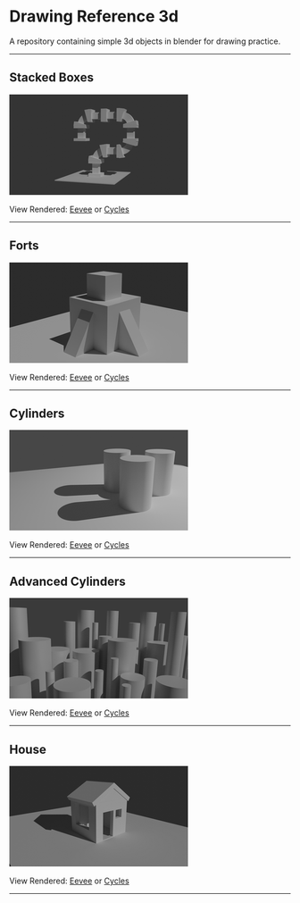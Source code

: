 # Drawing Reference 3d

A repository containing simple 3d objects in blender for drawing practice.

---

## Stacked Boxes

![StackedBoxes](docs/img/StackedBoxes.png)

View Rendered: [Eevee](docs/renders/eevee/StackedBoxes.png) or [Cycles](docs/renders/cycles/StackedBoxes.png)

---

## Forts

![Forts](docs/img/Forts.png)

View Rendered: [Eevee](docs/renders/eevee/Forts.png) or [Cycles](docs/renders/cycles/Forts.png)

---

## Cylinders

![Cylinders](docs/img/Cylinders.png)

View Rendered: [Eevee](docs/renders/eevee/Cylinders.png) or [Cycles](docs/renders/cycles/Cylinders.png)

---

## Advanced Cylinders

![AdvancedCylinders](docs/img/AdvancedCylinders.png)

View Rendered: [Eevee](docs/renders/eevee/AdvancedCylinders.png) or [Cycles](docs/renders/cycles/AdvancedCylinders.png)

---

## House

![House](docs/img/House.png)

View Rendered: [Eevee](docs/renders/eevee/House.png) or [Cycles](docs/renders/cycles/House.png)

---